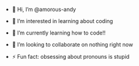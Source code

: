 - 👋 Hi, I’m @amorous-andy
- 👀 I’m interested in learning about coding
- 🌱 I’m currently learning how to code!!
- 💞️ I’m looking to collaborate on nothing right now


- ⚡ Fun fact: obsessing about pronouns is stupid

